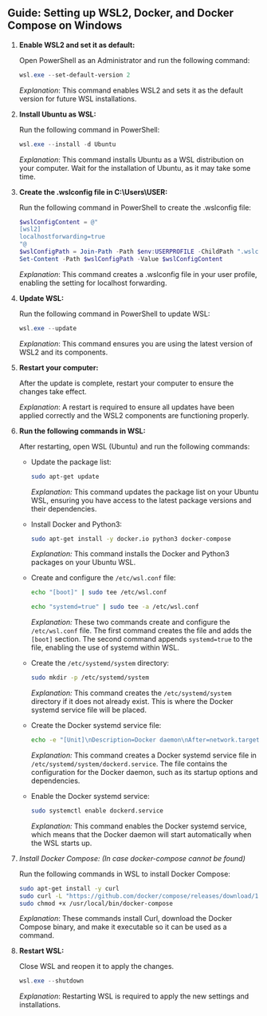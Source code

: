 ## Guide: Setting up WSL2, Docker, and Docker Compose on Windows

1. **Enable WSL2 and set it as default:**

   Open PowerShell as an Administrator and run the following command:

   ```powershell
   wsl.exe --set-default-version 2
    ```
    _Explanation_: This command enables WSL2 and sets it as the default version for future WSL installations.


2. **Install Ubuntu as WSL:**

    Run the following command in PowerShell:

    ```powershell
    wsl.exe --install -d Ubuntu
    ```
    _Explanation_: This command installs Ubuntu as a WSL distribution on your computer. 
     Wait for the installation of Ubuntu, as it may take some time.


3. **Create the .wslconfig file in C:\Users\USER:**

   Run the following command in PowerShell to create the .wslconfig file:

    ```powershell
    $wslConfigContent = @"
    [wsl2]
    localhostforwarding=true
    "@
    $wslConfigPath = Join-Path -Path $env:USERPROFILE -ChildPath ".wslconfig"
    Set-Content -Path $wslConfigPath -Value $wslConfigContent
    ```
    _Explanation_: This command creates a .wslconfig file in your user profile, enabling the setting for localhost forwarding.


4. **Update WSL:**

    Run the following command in PowerShell to update WSL:

    ```powershell
    wsl.exe --update
    ```
   _Explanation_: This command ensures you are using the latest version of WSL2 and its components.


5. **Restart your computer:**

    After the update is complete, restart your computer to ensure the changes take effect.

    _Explanation_: A restart is required to ensure all updates have been applied correctly and the WSL2 components are functioning properly.


6. **Run the following commands in WSL:**

   After restarting, open WSL (Ubuntu) and run the following commands:


   - Update the package list:

     ```bash
     sudo apt-get update
     ```

     *Explanation:* This command updates the package list on your Ubuntu WSL, ensuring you have access to the latest package versions and their dependencies.


   - Install Docker and Python3:

     ```bash
     sudo apt-get install -y docker.io python3 docker-compose
     ```

     *Explanation:* This command installs the Docker and Python3 packages on your Ubuntu WSL.


   - Create and configure the `/etc/wsl.conf` file:

     ```bash
     echo "[boot]" | sudo tee /etc/wsl.conf
     ```
     ```bash
     echo "systemd=true" | sudo tee -a /etc/wsl.conf
     ```

     *Explanation:* These two commands create and configure the `/etc/wsl.conf` file. The first command creates the file and adds the `[boot]` section. The second command appends `systemd=true` to the file, enabling the use of systemd within WSL.


   - Create the `/etc/systemd/system` directory:

     ```bash
     sudo mkdir -p /etc/systemd/system
     ```

     *Explanation:* This command creates the `/etc/systemd/system` directory if it does not already exist. This is where the Docker systemd service file will be placed.


   - Create the Docker systemd service file:

     ```bash
     echo -e "[Unit]\nDescription=Docker daemon\nAfter=network.target\n\n[Service]\nExecStart=/usr/bin/dockerd -H unix:///var/run/docker.sock -H tcp://0.0.0.0:2375 --iptables=false\nRestart=always\nRestartSec=10s\nLimitNOFILE=infinity\n\n[Install]\nWantedBy=multi-user.target" | sudo tee /etc/systemd/system/dockerd.service
     ```

     *Explanation:* This command creates a Docker systemd service file in `/etc/systemd/system/dockerd.service`. The file contains the configuration for the Docker daemon, such as its startup options and dependencies.


   - Enable the Docker systemd service:

     ```bash
     sudo systemctl enable dockerd.service
     ```

     *Explanation:* This command enables the Docker systemd service, which means that the Docker daemon will start automatically when the WSL starts up.


7. _Install Docker Compose: (In case docker-compose cannot be found)_

    Run the following commands in WSL to install Docker Compose:

    ```bash
    sudo apt-get install -y curl
    sudo curl -L "https://github.com/docker/compose/releases/download/1.29.2/docker-compose-$(uname -s)-$(uname -m)" -o /usr/local/bin/docker-compose
    sudo chmod +x /usr/local/bin/docker-compose
    ```

   _Explanation_: These commands install Curl, download the Docker Compose binary, and make it executable so it can be used as a command.


8. **Restart WSL:**

   Close WSL and reopen it to apply the changes.
    ```powershell
   wsl.exe --shutdown
    ```

   _Explanation_: Restarting WSL is required to apply the new settings and installations.




